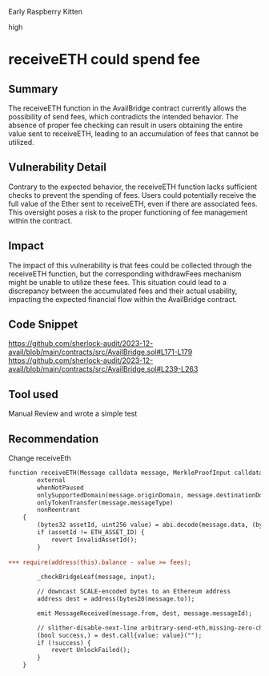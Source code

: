 Early Raspberry Kitten

high

# receiveETH could spend fee

## Summary
The receiveETH function in the AvailBridge contract currently allows the possibility of send fees, which contradicts the intended behavior. The absence of proper fee checking can result in users obtaining the entire value sent to receiveETH, leading to an accumulation of fees that cannot be utilized.

## Vulnerability Detail
Contrary to the expected behavior, the receiveETH function lacks sufficient checks to prevent the spending of fees. Users could potentially receive the full value of the Ether sent to receiveETH, even if there are associated fees. This oversight poses a risk to the proper functioning of fee management within the contract.

## Impact
The impact of this vulnerability is that fees could be collected through the receiveETH function, but the corresponding withdrawFees mechanism might be unable to utilize these fees. This situation could lead to a discrepancy between the accumulated fees and their actual usability, impacting the expected financial flow within the AvailBridge contract.

## Code Snippet
https://github.com/sherlock-audit/2023-12-avail/blob/main/contracts/src/AvailBridge.sol#L171-L179
https://github.com/sherlock-audit/2023-12-avail/blob/main/contracts/src/AvailBridge.sol#L239-L263

## Tool used
Manual Review and wrote a simple test

## Recommendation
Change receiveEth

```diff
function receiveETH(Message calldata message, MerkleProofInput calldata input)
        external
        whenNotPaused
        onlySupportedDomain(message.originDomain, message.destinationDomain)
        onlyTokenTransfer(message.messageType)
        nonReentrant
    {
        (bytes32 assetId, uint256 value) = abi.decode(message.data, (bytes32, uint256));
        if (assetId != ETH_ASSET_ID) {
            revert InvalidAssetId();
        }
        
+++ require(address(this).balance - value >= fees);
        
        _checkBridgeLeaf(message, input);

        // downcast SCALE-encoded bytes to an Ethereum address
        address dest = address(bytes20(message.to));

        emit MessageReceived(message.from, dest, message.messageId);

        // slither-disable-next-line arbitrary-send-eth,missing-zero-check,low-level-calls
        (bool success,) = dest.call{value: value}("");
        if (!success) {
            revert UnlockFailed();
        }
    }
```